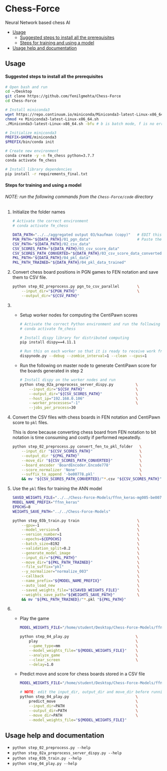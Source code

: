 # Chess-Force

Neural Network based chess AI
- [Usage](https://github.com/fenilgmehta/Chess-Force#usage)
    * [Suggested steps to install all the prerequisites](https://github.com/fenilgmehta/Chess-Force#suggested-steps-to-install-all-the-prerequisites)
    * [Steps for training and using a model](https://github.com/fenilgmehta/Chess-Force#steps-for-training-and-using-a-model)
- [Usage help and documentation](https://github.com/fenilgmehta/Chess-Force#usage-help-and-documentation)


## Usage

#### Suggested steps to install all the prerequisites
```bash
# Open bash and run
cd ~/Desktop
git clone https://github.com/fenilgmehta/Chess-Force
cd Chess-Force

# Install miniconda3
wget https://repo.continuum.io/miniconda/Miniconda3-latest-Linux-x86_64.sh
chmod +x Miniconda3-latest-Linux-x86_64.sh
./Miniconda3-latest-Linux-x86_64.sh -bfu # b is batch mode, f is no error if already installed, u is update existing installation

# Initialize miniconda3
PREFIX=$HOME/miniconda3
$PREFIX/bin/conda init

# Create new environment
conda create -y -n fm_chess python=3.7.7
conda activate fm_chess

# Install library dependencies
pip install -r requirements_final.txt
```

#### Steps for training and using a model
###### NOTE: run the following commands from the `Chess-Force/code` directory
1. Initialize the folder names
    ```bash
    # Activate the correct environment
    # conda activate fm_chess

    DATA_PATH="../../aggregated output 03/kaufman (copy)"   # EDIT this so that it points to the directory used for storing all the PGN/CSV/PKL data files used for training/testing/playing
    PGN_PATH="${DATA_PATH}/01_pgn_data"                     # Paste the PGN files inside folder
    CSV_PATH="${DATA_PATH}/02_csv_data"
    CSV_SCORES_PATH="${DATA_PATH}/03_csv_score_data"
    CSV_SCORES_PATH_CONVERTED="${DATA_PATH}/03_csv_score_data_converted"
    PKL_PATH="${DATA_PATH}/04_pkl_data"
    PKL_PATH_TRAINED="${DATA_PATH}/04_pkl_data_trained"
    ```
2. Convert chess board positions in PGN games to FEN notation and save them to CSV file. 
    ```bash
    python step_02_preprocess.py pgn_to_csv_parallel        \
        --input_dir="${PGN_PATH}"                           \
        --output_dir="${CSV_PATH}"
    ```

3.  * Setup worker nodes for computing the CentiPawn scores
        ```bash
        # Activate the correct Python environment and run the following commands
        # conda activate fm_chess

        # Install dispy library for distributed computing
        pip install dispy==4.11.1
      
        # Run this on each worker so that it is ready to receive work from the master
        dispynode.py --debug --zombie_interval=1 --clean --cpus=1  
        ```

    * Run the following on master node to generate CentiPawn score for the boards generated in step 2
        ```bash
        # Install dispy on the worker nodes and run 
        python step_02a_preprocess_server_dispy.py          \
            --input_dir="${CSV_PATH}"                       \
            --output_dir="${CSV_SCORES_PATH}"               \
            --host_ip="192.168.0.106"                       \
            --worker_processes="-1"                         \
            --jobs_per_process=30
        ```

4. Convert the CSV files with chess boards in FEN notation and CentiPawn score to `pkl` files.
   
   This is done because converting chess board from FEN notation to bit notation is time consuming and costly if performed repeatedly.

   ```bash
   python step_02_preprocess.py convert_fen_to_pkl_folder   \
       --input_dir "${CSV_SCORES_PATH}"                     \
       --output_dir "${PKL_PATH}"                           \
       --move_dir "${CSV_SCORES_PATH_CONVERTED}"            \
       --board_encoder 'BoardEncoder.Encode778'             \
       --score_normalizer 'None'                            \
       --suffix_to_append '-be00778.pkl'                    \
       && mv "${CSV_SCORES_PATH_CONVERTED}/"*.csv "${CSV_SCORES_PATH}"
   ```
   
5. Use the `pkl` files for training the ANN model
    ```bash
    SAVED_WEIGHTS_FILE="../../Chess-Force-Models/ffnn_keras-mg005-be00778-sn003-ep00005-weights-v031.h5"
    MODEL_NAME_PREFIX="ffnn_keras"
    EPOCHS=8
    WEIGHTS_SAVE_PATH="../../Chess-Force-Models"
    
    python step_03b_train.py train                          \
        --gpu=-1                                            \
        --model_version=5                                   \
        --version_number=1                                  \
        --epochs=${EPOCHS}                                  \
        --batch_size=8192                                   \
        --validation_split=0.2                              \
        --generate_model_image                              \
        --input_dir="${PKL_PATH}"                           \
        --move_dir="${PKL_PATH_TRAINED}"                    \
        --file_suffix="pkl"                                 \
        --y_normalizer="normalize_003"                      \
        --callback                                          \
        --name_prefix="${MODEL_NAME_PREFIX}"                \
        --auto_load_new                                     \
        --saved_weights_file="${SAVED_WEIGHTS_FILE}"        \
        --weights_save_path="${WEIGHTS_SAVE_PATH}"          \
        && mv "${PKL_PATH_TRAINED}/"*.pkl "${PKL_PATH}"
    ```

6.  * Play the game
        ```bash
        MODEL_WEIGHTS_FILE="/home/student/Desktop/Chess-Force-Models/ffnn_keras-mg005-be00778-sn003-ep00127-weights-v032.h5"
      
        python step_04_play.py                              \
            play                                            \
            --game_type=mm                                  \
            --model_weights_file="${MODEL_WEIGHTS_FILE}"    \
            --analyze_game                                  \
            --clear_screen                                  \
            --delay=1.0
        ```

    * Predict move and score for chess boards stored in a CSV file
        ```bash
        MODEL_WEIGHTS_FILE="/home/student/Desktop/Chess-Force-Models/ffnn_keras-mg005-be00778-sn003-ep00127-weights-v032.h5"

        # NOTE: edit the input_dir, output_dir and move_dir before running the command
        python step_04_play.py                              \
            predict_move                                    \
            --input_dir=PATH                                \
            --output_dir=PATH                               \
            --move_dir=PATH                                 \
            --model_weights_file="${MODEL_WEIGHTS_FILE}"
        ```
 

## Usage help and documentation
* `python step_02_preprocess.py --help`
* `python step_02a_preprocess_server_dispy.py --help`
* `python step_03b_train.py --help`
* `python step_04_play.py --help`
